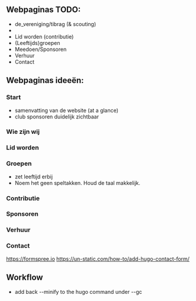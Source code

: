 ## Webpaginas TODO:
- de_vereniging/tibrag (& scouting)
- 
- Lid worden (contributie)
- (Leeftijds)groepen
- Meedoen/Sponsoren
- Verhuur
- Contact


## Webpaginas ideeën:
### Start
- samenvatting van de website (at a glance)
- club sponsoren duidelijk zichtbaar

### Wie zijn wij


### Lid worden


### Groepen
- zet leeftijd erbij
- Noem het geen speltakken. Houd de taal makkelijk.

### Contributie

### Sponsoren

### Verhuur

### Contact
https://formspree.io
https://un-static.com/how-to/add-hugo-contact-form/


## Workflow
- add back --minify to the hugo command under --gc
